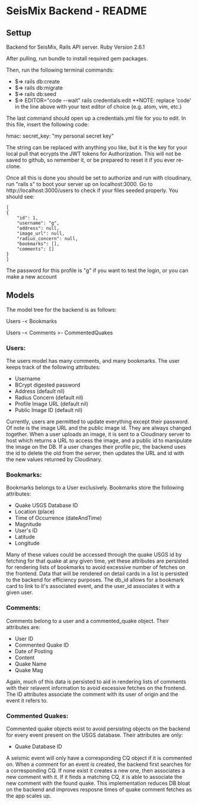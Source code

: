 # SeisMix Backend - README

## Settup
Backend for SeisMix, Rails API server. Ruby Version 2.6.1

After pulling, run bundle to install required gem packages.

Then, run the following terminal commands:

- $=> rails db:create
- $=> rails db:migrate
- $=> rails db:seed
- $=> EDITOR="code --wait" rails credentials:edit
**NOTE: replace 'code' in the line above with your text editor of choice (e.g. atom, vim, etc.)

The last command should open up a credentials.yml file for you to edit. In this file, insert the following code:

hmac:
  secret_key: "my personal secret key"

The string can be replaced with anything you like, but it is the key for your local pull that ecrypts the JWT tokens for Authorization. This will not be saved to github, so remember it, or be prepared to reset it if you ever re-clone.

Once all this is done you should be set to authorize and run with cloudinary, run "rails s" to boot your server up on localhost:3000. Go to http://localhost:3000/users to check if your files seeded properly. You should see: 


    [
    {
        "id": 1,
        "username": "g",
        "address": null,
        "image_url": null,
        "radius_concern": null,
        "bookmarks": [],
        "comments": []
    }
    ]

The password for this profile is "g" if you want to test the login, or you can make a new account


## Models
The model tree for the backend is as follows: 

Users -< Bookmarks


Users -< Comments >- CommentedQuakes


### Users:

The users model has many comments, and many bookmarks. The user keeps track of the following attributes: 

  - Username
  - BCrypt digested password
  - Address (default nil)
  - Radius Concern (default nil)
  - Profile Image URL (default nil)
  - Public Image ID (default nil)
  
Currently, users are permitted to update everything except their password. Of note is the image URL and the public image id. They are always changed together. When a user uploads an image, it is sent to a Cloudinary server to host which returns a URL to access the image, and a public id to manipulate the image on the DB. If a user changes their profile pic, the backend uses the id to delete the old from the server, then updates the URL and id with the new values returned by Cloudinary.

### Bookmarks: 

Bookmarks belongs to a User exclusively. Bookmarks store the following attributes:

- Quake USGS Database ID
- Location (place)
- Time of Occurrence (dateAndTime)
- Magnitude
- User's ID
- Latitude
- Longitude

Many of these values could be accessed through the quake USGS id by fetching for that quake at any given time, yet these attributes are persisted for rendering lists of bookmarks to avoid excessive number of fetches on the frontend. Data that will be rendered on detail cards in a list is persisted to the backend for efficiency purposes. The db_id allows for a bookmark card to link to it's associated event, and the user_id associates it with a given user.

### Comments: 

Comments belong to a user and a commented_quake object. Their attributes are: 

- User ID
- Commented Quake ID
- Date of Posting
- Content
- Quake Name
- Quake Mag

Again, much of this data is persisted to aid in rendering lists of comments with their relavent information to avoid excessive fetches on the frontend. The ID attributes associate the comment with its user of origin and the event it refers to.

### Commented Quakes:

Commented quake objects exist to avoid persisting objects on the backend for every event present on the USGS database. Their attributes are only: 

- Quake Database ID

A seismic event will only have a corresponding CQ object if it is commented on. When a comment for an event is created, the backend first searches for a corresponding CQ. If none exist it creates a new one, then associates a new comment with it. If it finds a matching CQ, it is able to associate the new comment with the found quake. This implementation reduces DB bloat on the backend and improves resposne times of quake comment fetches as the app scales up.
